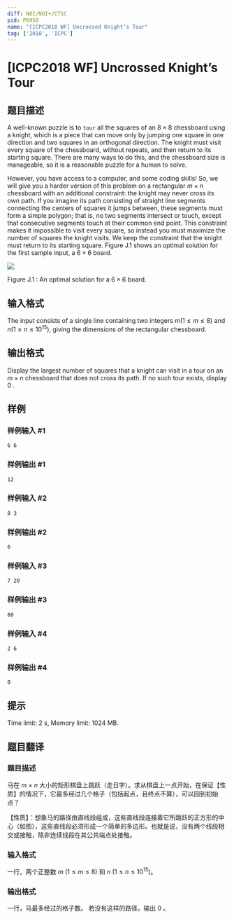 ```yaml
---
diff: NOI/NOI+/CTSC
pid: P6950
name: "[ICPC2018 WF] Uncrossed Knight’s Tour"
tag: ['2018', 'ICPC']
---
```

# [ICPC2018 WF] Uncrossed Knight’s Tour
## 题目描述



A well-known puzzle is to `tour` all the squares of an $8 \times 8$ chessboard using a knight, which is a piece that can move only by jumping one square in one direction and two squares in an orthogonal direction. The knight must visit every square of the chessboard, without repeats, and then return to its starting square. There are many ways to do this, and the chessboard size is manageable, so it is a reasonable puzzle for a human to solve.

However, you have access to a computer, and some coding skills! So, we will give you a harder version of this problem on a rectangular $m \times n$ chessboard with an additional constraint: the knight may never cross its own path. If you imagine its path consisting of straight line segments connecting the centers of squares it jumps between, these segments must form a simple polygon; that is, no two segments intersect or touch, except that consecutive segments touch at their common end point. This constraint makes it impossible to visit every square, so instead you must maximize the number of squares the knight visits. We keep the constraint that the knight must return to its starting square. Figure J.1 shows an optimal solution for the first sample input, a $6 \times 6$ board.

![](https://onlinejudgeimages.s3-ap-northeast-1.amazonaws.com/problem/15698/1.png)

Figure J.1 : An optimal solution for a $6 \times 6$ board.


## 输入格式



The input consists of a single line containing two integers $m (1 \le m \le 8)$ and $n (1 \le n \le 10^{15}),$ giving the dimensions of the rectangular chessboard.


## 输出格式



Display the largest number of squares that a knight can visit in a tour on an $m \times n$ chessboard that does not cross its path. If no such tour exists, display $0$ .


## 样例

### 样例输入 #1
```
6 6

```
### 样例输出 #1
```
12

```
### 样例输入 #2
```
8 3

```
### 样例输出 #2
```
6

```
### 样例输入 #3
```
7 20

```
### 样例输出 #3
```
80

```
### 样例输入 #4
```
2 6

```
### 样例输出 #4
```
0

```
## 提示

Time limit: 2 s, Memory limit: 1024 MB. 


## 题目翻译

### 题目描述

马在 $m$ $\times$ $n$ 大小的矩形棋盘上跳跃（走日字）。求从棋盘上一点开始，在保证【性质】的情况下，它最多经过几个格子（包括起点，且终点不算），可以回到初始点？

【性质】：想象马的路径由直线段组成，这些直线段连接着它所跳跃的正方形的中心（如图），这些直线段必须形成一个简单的多边形。也就是说，没有两个线段相交或接触，除非连续线段在其公共端点处接触。

### 输入格式

一行，两个正整数 $m$ $(1 \le m \le 8)$ 和 $n$ $(1 \le n \le 10^{15})$。

### 输出格式

一行，马最多经过的格子数。
若没有这样的路径，输出 $0$ 。
